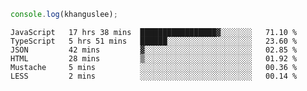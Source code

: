 ```js
console.log(khanguslee);
```

<!--START_SECTION:waka-->

```text
JavaScript   17 hrs 38 mins  █████████████████▓░░░░░░░   71.10 %
TypeScript   5 hrs 51 mins   ██████░░░░░░░░░░░░░░░░░░░   23.60 %
JSON         42 mins         ▓░░░░░░░░░░░░░░░░░░░░░░░░   02.85 %
HTML         28 mins         ▒░░░░░░░░░░░░░░░░░░░░░░░░   01.92 %
Mustache     5 mins          ░░░░░░░░░░░░░░░░░░░░░░░░░   00.36 %
LESS         2 mins          ░░░░░░░░░░░░░░░░░░░░░░░░░   00.14 %
```

<!--END_SECTION:waka-->

<!--
**khanguslee/khanguslee** is a ✨ _special_ ✨ repository because its `README.md` (this file) appears on your GitHub profile.

Here are some ideas to get you started:

- 🔭 I’m currently working on ...
- 🌱 I’m currently learning ...
- 👯 I’m looking to collaborate on ...
- 🤔 I’m looking for help with ...
- 💬 Ask me about ...
- 📫 How to reach me: ...
- 😄 Pronouns: ...
- ⚡ Fun fact: ...
-->
